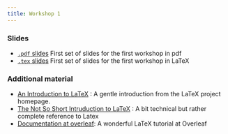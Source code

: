 ```yaml
---
title: Workshop 1
---
```


### Slides

* [`.pdf` slides](../slides/01-intro.pdf) First set of slides for the first workshop in pdf
* [`.tex` slides](../slides/01-intro.tex) First set of slides for the first workshop in LaTeX

### Additional material

* [An Introduction to LaTeX](http://latex-project.org/intro.html) : A gentle introduction from the LaTeX project homepage.
* [The Not So Short Intruduction to LaTeX](https://tobi.oetiker.ch/lshort/lshort.pdf) : A bit technical but rather complete reference to Latex
* [Documentation at overleaf](https://www.overleaf.com/learn/latex/Main_Page): A wonderful LaTeX tutorial at Overleaf
